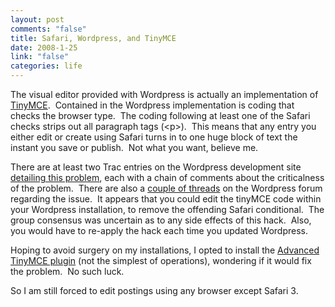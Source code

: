 ```yaml
--- 
layout: post
comments: "false"
title: Safari, Wordpress, and TinyMCE
date: 2008-1-25
link: "false"
categories: life
---
```

The visual editor provided with Wordpress is actually an implementation of <a href="http://tinymce.moxiecode.com/" target="_blank" title="TinyMCE">TinyMCE</a>.  Contained in the Wordpress implementation is coding that checks the browser type.  The coding following at least one of the Safari checks strips out all paragraph tags (&lt;p&gt;).  This means that any entry you either edit or create using Safari turns in to one huge block of text the instant you save or publish.  Not what you want, believe me.

There are at least two Trac entries on the Wordpress development site <a href="http://trac.wordpress.org/ticket/4521" target="_blank" title="#4521">detailing this problem</a>, each with a chain of comments about the criticalness of the problem.  There are also a <a href="http://wordpress.org/support/topic/142789" target="_blank" title="Wordpress &gt; Suuport &gt;&gt; Lost Paragraphs">couple of threads</a> on the Wordpress forum regarding the issue.  It appears that you could edit the tinyMCE code within your Wordpress installation, to remove the offending Safari conditional.  The group consensus was uncertain as to any side effects of this hack.  Also, you would have to re-apply the hack each time you updated Wordpress.

Hoping to avoid surgery on my installations, I opted to install the <a href="http://www.mkbergman.com//?page_id=383" target="_blank" title="Advanced TinyMCE Editor">Advanced TinyMCE plugin</a> (not the simplest of operations), wondering if it would fix the problem.  No such luck.

So I am still forced to edit postings using any browser except Safari 3.
